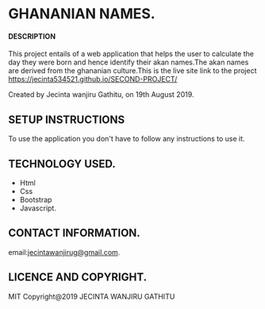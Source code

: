 # GHANANIAN NAMES.
#### DESCRIPTION
 This project entails of a web application that helps the user to calculate the day they were born and hence identify their akan names.The akan names are derived from the ghananian culture.This is the live site link to the project  https://jecinta534521.github.io/SECOND-PROJECT/

Created by Jecinta wanjiru Gathitu, on 19th August 2019.
## SETUP INSTRUCTIONS
To use the application you don't have to follow any instructions to use it.

## TECHNOLOGY USED.
* Html
* Css
* Bootstrap
* Javascript.

## CONTACT INFORMATION.
email:jecintawanjirug@gmail.com.

## LICENCE AND COPYRIGHT.
 MIT Copyright@2019 JECINTA WANJIRU GATHITU

